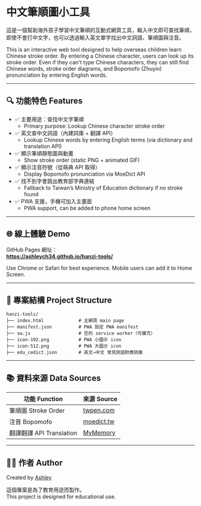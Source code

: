 # 中文筆順圖小工具

這是一個幫助海外孩子學習中文筆順的互動式網頁工具，輸入中文即可查找筆順，即使不會打中文字，也可以透過輸入英文單字找出中文詞語、筆順圖與注音。

This is an interactive web tool designed to help overseas children learn Chinese stroke order. By entering a Chinese character, users can look up its stroke order. Even if they can't type Chinese characters, they can still find Chinese words, stroke order diagrams, and Bopomofo (Zhuyin) pronunciation by entering English words.

---

## 🔍 功能特色 Features

- ✅ 主要用途：查找中文字筆順  
  - Primary purpose: Lookup Chinese character stroke order  
- ✅ 英文查中文詞語（內建詞庫 + 翻譯 API）  
  - Lookup Chinese words by entering English terms (via dictionary and translation API)  
- ✅ 顯示筆順靜態圖與動畫  
  - Show stroke order (static PNG + animated GIF)  
- ✅ 顯示注音符號（從萌典 API 取得）  
  - Display Bopomofo pronunciation via MoeDict API  
- ✅ 找不到字會跳出教育部字典連結  
  - Fallback to Taiwan’s Ministry of Education dictionary if no stroke found  
- ✅ PWA 支援，手機可加入主畫面  
  - PWA support, can be added to phone home screen  

---

## 🌐 線上體驗 Demo

GitHub Pages 網址：  
**https://ashleych34.github.io/hanzi-tools/**

Use Chrome or Safari for best experience. Mobile users can add it to Home Screen.

---

## 📁 專案結構 Project Structure

```
hanzi-tools/
├── index.html             # 主網頁 main page
├── manifest.json          # PWA 設定 PWA manifest
├── sw.js                  # 空的 service worker（可擴充）
├── icon-192.png           # PWA 小圖示 icon
├── icon-512.png           # PWA 大圖示 icon
├── edu_cedict.json        # 英文→中文 常見詞語對應詞庫
```

---

## 📚 資料來源 Data Sources

| 功能 Function     | 來源 Source |
|------------------|-------------|
| 筆順圖 Stroke Order | [twpen.com](https://www.twpen.com/) |
| 注音 Bopomofo     | [moedict.tw](https://www.moedict.tw/) |
| 翻譯翻譯 API Translation | [MyMemory](https://mymemory.translated.net/) |

---

## 🙋‍♀️ 作者 Author

Created by [Ashley](https://github.com/ashleych34)

這個專案是為了教育用途而製作。  
This project is designed for educational use. 
